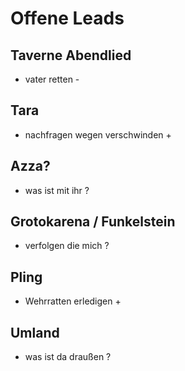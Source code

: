 # Offene Leads

## Taverne Abendlied

- vater retten -

## Tara

- nachfragen wegen verschwinden +

## Azza?

- was ist mit ihr ?

## Grotokarena / Funkelstein

- verfolgen die mich ?

## Pling

- Wehrratten erledigen +

## Umland

- was ist da draußen ?
